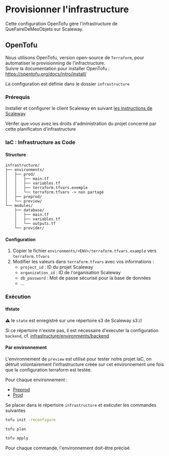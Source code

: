 # Provisionner l'infrastructure

Cette configuration OpenTofu gère l'infrastructure de QueFaireDeMesObjets sur Scaleway.

## OpenTofu

Nous utilisons OpenTofu, version open-source de `Terraform`, pour automatiser le provisionning de l'infractructure. \
Suivre la documentation pour installer OpenTofu : https://opentofu.org/docs/intro/install/

La configuration est définie dans le dossier `infrastructure`

### Prérequis

Installer et configurer le client Scaleway en suivant [les instructions de Scaleway](https://www.scaleway.com/en/docs/scaleway-cli/quickstart/)

Vérifer que vous avez les droits d'administration du projet concerné par cette planificaton d'infrastructure

### IaC : Infrastructure as Code

#### Structure

```
infrastructure/
├── environments/
│   ├── prod/
│   │   ├── main.tf
│   │   ├── variables.tf
│   │   ├── terraform.tfvars.exemple
│   │   └── terraform.tfvars -> non partagé
│   ├── preprod/
│   └── preview/
└── modules/
    ├── database/
    │   ├── main.tf
    │   ├── variables.tf
    │   └── outputs.tf
    └── provider/
```

#### Configuration

1. Copier le fichier `environments/<ENV>/terraform.tfvars.example` vers `terraform.tfvars`
2. Modifier les valeurs dans `terraform.tfvars` avec vos informations :
   - `project_id` : ID du projet Scaleway
   - `organization_id` : ID de l'organisation Scaleway
   - `db_password` : Mot de passe sécurisé pour la base de données
   - …

### Exécution

#### tfstate

⚠️ le `state` est enregistré sur une répertoire s3 de Scaleway s3://

Si ce répertoire n'existe pas, il est nécessaire d'executer la configuration `backend`, cf. [infrastructure/environments/backend](../../../infrastructure/environments/backend/)

#### Par environnement

L'environnement de `preview` est utilisé pour tester notre projet IaC, on détruit volontairement l'infrastructure créée sur cet environnement une fois que la configuration terraform est testée.

Pour chaque environnement :

- [Preprod](../../../infrastructure/environments/preprod)
- [Prod](../../../infrastructure/environments/prod)

Se placer dans le répertoire `infrastructure` et exécuter les commandes suivantes

```sh
tofu init -reconfigure
```

```sh
tofu plan
```

```sh
tofu apply
```

Pour chaque commande, l'environnement doit-être précisé
